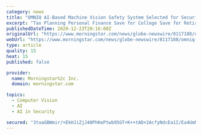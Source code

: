 ```yaml
---
category: news
title: "OMNIQ AI-Based Machine Vision Safety System Selected for Security and Protection of a Non-U.S. Government Leader"
excerpt: "Tax Planning Personal Finance Save for College Save for Retirement Invest in Retirement Research Mutual Funds Stocks ETFs Bonds Best Investments"
publishedDateTime: 2020-12-23T20:16:00Z
originalUrl: "https://www.morningstar.com/news/globe-newswire/8117188/omniq-ai-based-machine-vision-safety-system-selected-for-security-and-protection-of-a-non-us-government-leader"
webUrl: "https://www.morningstar.com/news/globe-newswire/8117188/omniq-ai-based-machine-vision-safety-system-selected-for-security-and-protection-of-a-non-us-government-leader"
type: article
quality: 15
heat: 15
published: false

provider:
  name: Morningstar%2c Inc.
  domain: morningstar.com

topics:
  - Computer Vision
  - AI
  - AI in Security

secured: "3tuaGBWmir/+EkHJiZjJ40PhKePtwb95GT+K++tAD+2AcfyNdcEa1I/Ea4UmNR9zh5l8srWMesGE7ncUUbGHRI1d/NEzMkAhFbT/duiqRGXkPUiGfL7bzXk2ZPGQx1zNzrlu/NlA+XtYlSh8vWBbUvDpveJSbkA6dzmDwCP7g03gzWe41rDxsaeNkz+RJz4qhX+cl/TWLSO/Ps+8NK4rocvAb54JKP6YMHXQIIELEBpEx1zADndwpInMBtDeocZUahYN8lkY96TIgEhwLxAERaf4rTJEcLgddB89CH3d/V2DOZuu7uS2R0Qs6ArtsEeYhCb18mHbvxoCgoMk26cor8NCe5xSSSp6G1oaJtX5CsA=;ZrBySDfIuTob5+XUiUkMwQ=="
---
```


